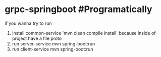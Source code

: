 # grpc-springboot #Programatically
if you wanna try to run
  1. install common-service 'mvn clean compile install' because inside of project have a file proto
  2. run server-service mvn spring-boot:run
  3. run client-service mvn spring-boot:run  
